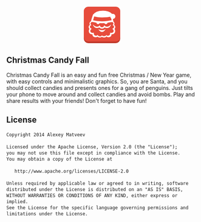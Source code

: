 <p align="center">
  <img src="logo.png">
</p>


Christmas Candy Fall
-------
Christmas Candy Fall is an easy and fun free Christmas / New Year game, with easy controls and minimalistic graphics. So, you are Santa, and you should collect candies and presents ones for a gang of penguins. Just tilts your phone to move around and collect candies and avoid bombs. Play and share results with your friends! Don't forget to have fun!


License
-------
    Copyright 2014 Alexey Matveev

    Licensed under the Apache License, Version 2.0 (the "License");
    you may not use this file except in compliance with the License.
    You may obtain a copy of the License at

       http://www.apache.org/licenses/LICENSE-2.0

    Unless required by applicable law or agreed to in writing, software
    distributed under the License is distributed on an "AS IS" BASIS,
    WITHOUT WARRANTIES OR CONDITIONS OF ANY KIND, either express or implied.
    See the License for the specific language governing permissions and
    limitations under the License.